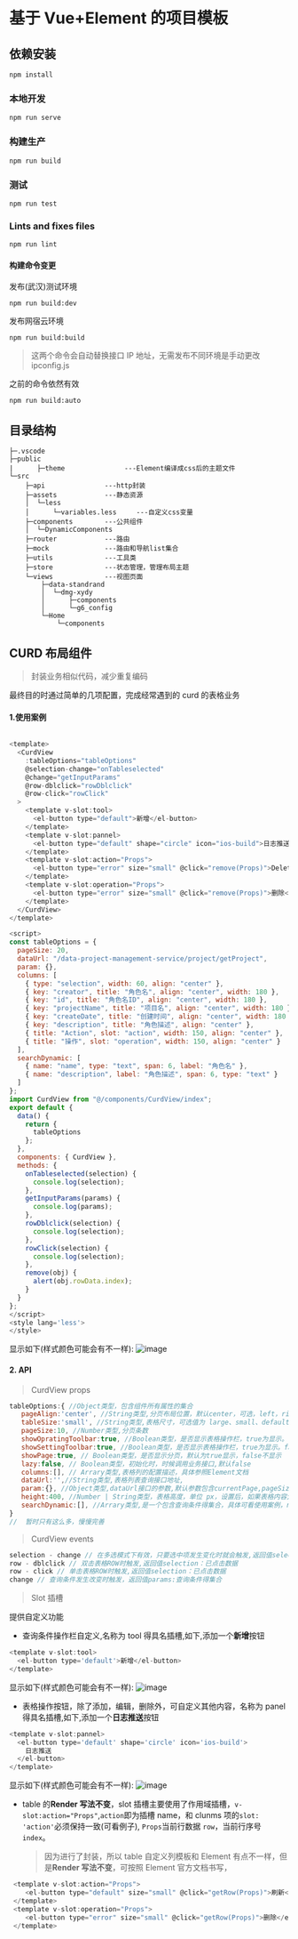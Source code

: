 # 基于 Vue+Element 的项目模板

## 依赖安装

```
npm install
```

### 本地开发

```
npm run serve
```

### 构建生产

```shell
npm run build
```

### 测试

```
npm run test
```

### Lints and fixes files

```
npm run lint
```

#### 构建命令变更

发布(武汉)测试环境

```
npm run build:dev
```

发布网宿云环境

```
npm run build:build
```

> 这两个命令会自动替换接口 IP 地址，无需发布不同环境是手动更改 ipconfig.js

之前的命令依然有效

```
npm run build:auto
```

## 目录结构

```
├─.vscode
├─public
|      ├─theme               ---Element编译成css后的主题文件
└─src
    ├─api               ---http封装
    ├─assets            ---静态资源
    │  └─less
    │      └─variables.less     ---自定义css变量
    ├─components        ---公共组件
    │  └─DynamicComponents
    ├─router            ---路由
    ├─mock              ---路由和导航list集合
    ├─utils             ---工具类
    ├─store             ---状态管理，管理布局主题
    └─views             ---视图页面
        ├─data-standrand
        │  └─dmg-xydy
        │      ├─components
        │      └─g6_config
        └─Home
            └─components

```

## CURD 布局组件

> 封装业务相似代码，减少重复编码

最终目的时通过简单的几项配置，完成经常遇到的 curd 的表格业务

#### 1.使用案例

```js

<template>
  <CurdView
    :tableOptions="tableOptions"
    @selection-change="onTableselected"
    @change="getInputParams"
    @row-dblclick="rowDblclick"
    @row-click="rowClick"
  >
    <template v-slot:tool>
      <el-button type="default">新增</el-button>
    </template>
    <template v-slot:pannel>
      <el-button type="default" shape="circle" icon="ios-build">日志推送</el-button>
    </template>
    <template v-slot:action="Props">
      <el-button type="error" size="small" @click="remove(Props)">Delete</el-button>
    </template>
    <template v-slot:operation="Props">
      <el-button type="error" size="small" @click="remove(Props)">删除</el-button>
    </template>
  </CurdView>
</template>

<script>
const tableOptions = {
  pageSize: 20,
  dataUrl: "/data-project-management-service/project/getProject",
  param: {},
  columns: [
    { type: "selection", width: 60, align: "center" },
    { key: "creator", title: "角色名", align: "center", width: 180 },
    { key: "id", title: "角色名ID", align: "center", width: 180 },
    { key: "projectName", title: "项目名", align: "center", width: 180 },
    { key: "createDate", title: "创建时间", align: "center", width: 180 },
    { key: "description", title: "角色描述", align: "center" },
    { title: "Action", slot: "action", width: 150, align: "center" },
    { title: "操作", slot: "operation", width: 150, align: "center" }
  ],
  searchDynamic: [
    { name: "name", type: "text", span: 6, label: "角色名" },
    { name: "description", label: "角色描述", span: 6, type: "text" }
  ]
};
import CurdView from "@/components/CurdView/index";
export default {
  data() {
    return {
      tableOptions
    };
  },
  components: { CurdView },
  methods: {
    onTableselected(selection) {
      console.log(selection);
    },
    getInputParams(params) {
      console.log(params);
    },
    rowDblclick(selection) {
      console.log(selection);
    },
    rowClick(selection) {
      console.log(selection);
    },
    remove(obj) {
      alert(obj.rowData.index);
    }
  }
};
</script>
<style lang='less'>
</style>
```

显示如下(样式颜色可能会有不一样):
![image](./images/demo.png)

#### 2. API

> CurdView props

```js
tableOptions:{ //Object类型，包含组件所有属性的集合
   pageAlign:'center', //String类型,分页布局位置，默认center，可选，left，right
   tableSize:'small', //String类型,表格尺寸，可选值为 large、small、default 或者不填
   pageSize:10, //Number类型,分页条数
   showOpratingToolbar:true, //Boolean类型，是否显示表格操作栏，true为显示。false为不显示
   showSettingToolbar:true, //Boolean类型，是否显示表格操作栏，true为显示。false为不显示
   showPage:true, // Boolean类型，是否显示分页，默认为true显示，false不显示
   lazy:false, // Boolean类型，初始化时，时候调用业务接口,默认false
   columns:[], // Arrary类型,表格列的配置描述，具体参照Element文档
   dataUrl:'',//String类型,表格列表查询接口地址,
   param:{}, //Object类型,dataUrl接口的参数,默认参数包含currentPage,pageSize,相同参数会自动合并
   height:400, //Number | String类型，表格高度，单位 px，设置后，如果表格内容大于此值，会固定表头
   searchDynamic:[], //Arrary类型,是一个包含查询条件得集合，具体可看使用案例，name属性及为v-model绑定属性。也应和查询参数名称保持一致
}
//  暂时只有这么多，慢慢完善
```

> CurdView events

```js
selection - change // 在多选模式下有效，只要选中项发生变化时就会触发,返回值selection：已选项数据
row - dblclick // 双击表格ROW时触发,返回值selection：已点击数据
row - click // 单击表格ROW时触发,返回值selection：已点击数据
change // 查询条件发生改变时触发，返回值params:查询条件得集合
```

> Slot 插槽

提供自定义功能

- 查询条件操作栏自定义,名称为 tool 得具名插槽,如下,添加一个**新增**按钮

```js
<template v-slot:tool>
  <el-button type='default'>新增</el-button>
</template>
```

显示如下(样式颜色可能会有不一样):
![image](./images/tool.png)

- 表格操作按钮，除了添加，编辑，删除外，可自定义其他内容，名称为 panel 得具名插槽,如下,添加一个**日志推送**按钮

```js
<template v-slot:pannel>
  <el-button type='default' shape='circle' icon='ios-build'>
    日志推送
  </el-button>
</template>
```

显示如下(样式颜色可能会有不一样):
![image](./images/oprate.png)

- table 的**Render 写法不变**，slot 插槽主要使用了作用域插槽，`v-slot:action="Props"`,`action`即为插槽 name，和 clunms 项的`slot: 'action'`必须保持一致(可看例子),
  `Props`当前行数据 `row`，当前行序号 `index`。
  > 因为进行了封装，所以 table 自定义列模板和 Element 有点不一样，但是**Render 写法不变**，可按照 Element 官方文档书写，

```js
 <template v-slot:action="Props">
    <el-button type="default" size="small" @click="getRow(Props)">刷新</el-button>
 </template>
 <template v-slot:operation="Props">
    <el-button type="error" size="small" @click="getRow(Props)">删除</el-button>
 </template>
```
